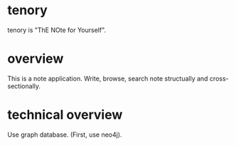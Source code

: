 # tenory
tenory is "ThE NOte for Yourself".

# overview
This is a note application. Write, browse, search note structually and cross-sectionally.

# technical overview
Use graph database. (First, use neo4j).


